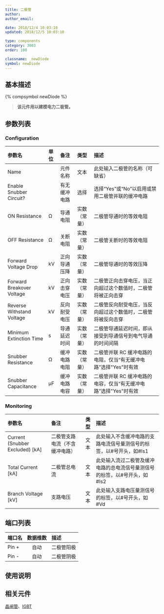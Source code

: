 ```yaml
---
title: 二极管
author:
author_email:

date: 2018/12/4 10:03:10
updated: 2018/12/5 10:03:10

type: components
category: 3003
order: 100

classname: _newDiode
symbol: newDiode
---
```


## 基本描述

{% compsymbol newDiode %}

> **该元件用以建模电力二极管。**

## 参数列表

### Configuration

| 参数名                    | 单位 | 备注         |     类型     | 描述                                                            |
| :------------------------ | :--- | :----------- | :----------: | :-------------------------------------------------------------- |
| Name                      |      | 元件名称     |     文本     | 此处输入二极管的名称（可缺省）                                  |
| Enable Snubber Circuit?   |      | 有无缓冲电路 |     选择     | 选择“Yes”或“No”以启用或禁用二极管并联的缓冲电路                 |
| ON Resistance             | Ω    | 导通电阻     | 实数（常量） | 二极管导通时的等效电阻                                          |
| OFF Resistance            | Ω    | 关断电阻     | 实数（常量） | 二极管关断时的等效电阻                                          |
| Forward Voltage Drop      | kV   | 正向导通压降 | 实数（常量） | 二极管导通时的等效压降                                          |
| Forward Breakover Voltage | kV   | 正向击穿电压 | 实数（常量） | 二极管正向击穿电压，当正向超过这个数值时，二极管将被正向击穿    |
| Reverse Withstand Voltage | kV   | 反向耐受电压 | 实数（常量） | 二极管反向耐受电压，当反向超过这个数值时，二极管将被反向击穿    |
| Minimum Extinction Time   | s    | 导通延迟时间 | 实数（常量） | 二极管导通延迟时间，即从接受到导通信号到电气导通的时间间隔      |
| Snubber Resistance        | Ω    | 缓冲电路电阻 | 实数（常量） | 二极管并联 RC 缓冲电路的电阻，仅当“有无缓冲电路”选择"Yes"时有效 |
| Snubber Capacitance       | μF   | 缓冲电路电容 | 实数（常量） | 二极管并联 RC 缓冲电路的电容，仅当“有无缓冲电路”选择"Yes"时有效 |

### Monitoring

| 参数名                            | 备注                           | 类型 | 描述                                                                      |
| :-------------------------------- | :----------------------------- | :--: | :------------------------------------------------------------------------ |
| Current (Snubber Excluded) \[kA\] | 二极管支路电流（不含缓冲电路） | 文本 | 此处输入不含缓冲电路的支路电流信号量测信号的标签，以#号开头，如#Is1       |
| Total Current \[kA\]              | 二极管总电流                   | 文本 | 此处输入流过二极管及缓冲电路的总电流信号量测信号的标签，以#号开头，如#Is2 |
| Branch Voltage \[kV\]             | 支路电压                       | 文本 | 此处输入支路电压量测信号的标签，以#号开头，如#Vd                          |

## 端口列表

| 端口名 | 数据维数 | 描述       |
| :----- | :------: | :--------- |
| Pin +  |   自动   | 二极管阳极 |
| Pin -  |   自动   | 二极管阴极 |

## 使用说明

## 相关元件

[晶闸管](comp_newThyristor.html)、[IGBT](comp_newIGBT.html)
